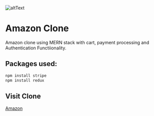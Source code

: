 ![altText](https://upload.wikimedia.org/wikipedia/commons/thumb/b/b6/Image_created_with_a_mobile_phone.png/1200px-Image_created_with_a_mobile_phone.png)
# Amazon Clone

Amazon clone using MERN stack with cart, payment processing and Authentication Functiionality.

## Packages used:


```bash
npm install stripe
npm install redux
```

## Visit Clone
[Amazon](https://surajcodesamazon.herokuapp.com)

